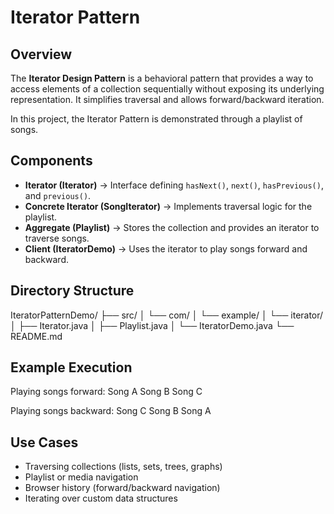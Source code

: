 # Iterator Pattern

## Overview
The **Iterator Design Pattern** is a behavioral pattern that provides a way to access elements of a collection sequentially without exposing its underlying representation. It simplifies traversal and allows forward/backward iteration.

In this project, the Iterator Pattern is demonstrated through a playlist of songs.

## Components
- **Iterator (Iterator)** → Interface defining `hasNext()`, `next()`, `hasPrevious()`, and `previous()`.
- **Concrete Iterator (SongIterator)** → Implements traversal logic for the playlist.
- **Aggregate (Playlist)** → Stores the collection and provides an iterator to traverse songs.
- **Client (IteratorDemo)** → Uses the iterator to play songs forward and backward.

## Directory Structure
IteratorPatternDemo/
├── src/
│ └── com/
│ └── example/
│ └── iterator/
│ ├── Iterator.java
│ ├── Playlist.java
│ └── IteratorDemo.java
└── README.md

## Example Execution
Playing songs forward:
Song A
Song B
Song C

Playing songs backward:
Song C
Song B
Song A

## Use Cases
- Traversing collections (lists, sets, trees, graphs)
- Playlist or media navigation
- Browser history (forward/backward navigation)
- Iterating over custom data structures